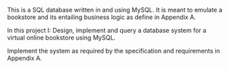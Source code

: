 
This is a SQL database written in and using MySQL. It is meant to emulate a bookstore and its entailing business logic as define in Appendix A.

In this project I:
Design, implement and query a database system for a virtual online bookstore using MySQL. 

Implement the system as required by the specification and requirements in Appendix A.

